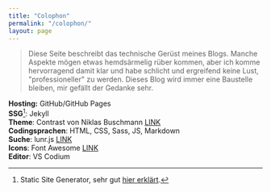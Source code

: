 ```yaml
---
title: "Colophon"
permalink: "/colophon/"
layout: page
---
```


> Diese Seite beschreibt das technische Gerüst meines Blogs. Manche Aspekte mögen etwas hemdsärmelig rüber kommen, aber ich komme hervorragend damit klar und habe schlicht und ergreifend keine Lust, "professioneller" zu werden. Dieses Blog wird immer eine Baustelle bleiben, mir gefällt der Gedanke sehr.

**Hosting:** GitHub/GitHub Pages  
**SSG**[^1]: Jekyll  
**Theme**: Contrast von Niklas Buschmann [LINK](https://github.com/niklasbuschmann/contrast)  
**Codingsprachen**: HTML, CSS, Sass, JS, Markdown  
**Suche**: lunr.js [LINK](https://learn.cloudcannon.com/jekyll/jekyll-search-using-lunr-js/)  
**Icons**: Font Awesome [LINK](https://fontawesome.com)  
**Editor**: VS Codium  

[^1]: Static Site Generator, sehr gut [hier erklärt](https://kinsta.com/de/docs/statisches-seiten-hosting/statische-seiten-erste-schritte/statische-seite-generatoren/).